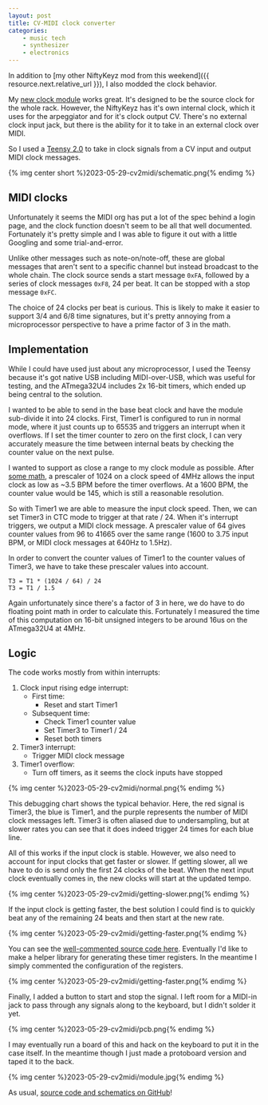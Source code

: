 ```yaml
---
layout: post
title: CV-MIDI clock converter
categories:
    - music tech
    - synthesizer
    - electronics
---
```


In addition to [my other NiftyKeyz mod from this weekend]({{ resource.next.relative_url }}),
I also modded the clock behavior.

My [new clock module](/projects/synth/clk) works great. It's designed to be the source clock
for the whole rack. However, the NiftyKeyz has it's own internal clock, which it uses for the
arpeggiator and for it's clock output CV. There's no external clock input jack, but there is
the ability for it to take in an external clock over MIDI.

So I used a [Teensy 2.0](https://www.pjrc.com/store/teensy.html) to take in clock signals
from a CV input and output MIDI clock messages.

{% img center short %}2023-05-29-cv2midi/schematic.png{% endimg %}

## MIDI clocks

Unfortunately it seems the MIDI org has put a lot of the spec behind a login page, and
the clock function doesn't seem to be all that well documented. Fortunately it's pretty simple
and I was able to figure it out with a little Googling and some trial-and-error.

Unlike other messages such as note-on/note-off, these are global messages that aren't sent
to a specific channel but instead broadcast to the whole chain. The clock source sends a start
message `0xFA`, followed by a series of clock messages `0xF8`, 24 per beat. It can be stopped with
a stop message `0xFC`.

The choice of 24 clocks per beat is curious. This is likely to make it easier to support 3/4 and 6/8
time signatures, but it's pretty annoying from a microprocessor perspective to have a prime factor
of 3 in the math.

## Implementation

While I could have used just about any microprocessor, I used the Teensy because it's got native USB
including MIDI-over-USB, which was useful for testing, and the ATmega32U4 includes 2x 16-bit timers,
which ended up being central to the solution.

I wanted to be able to send in the base beat clock and have the module sub-divide it into 24 clocks.
First, Timer1 is configured to run in normal mode, where it just counts up to 65535 and triggers an
interrupt when it overflows. If I set the timer counter to zero on the first clock, I can very accurately
measure the time between internal beats by checking the counter value on the next pulse.

I wanted to support as close a range to my clock module as possible. After
[some math](https://docs.google.com/spreadsheets/d/1g4524OfD0_E4A0NEvMrxJ7bmIm48AA12Qg5VNazYFxo/edit?usp=sharing),
a prescaler of 1024 on a clock speed of 4MHz allows the input clock as low as ~3.5 BPM before the timer
overflows. At a 1600 BPM, the counter value would be 145, which is still a reasonable resolution.

So with Timer1 we are able to measure the input clock speed. Then, we can set Timer3 in CTC mode to
trigger at that rate / 24. When it's interrupt triggers, we output a MIDI clock message. A prescaler
value of 64 gives counter values from 96 to 41665 over the same range (1600 to 3.75 input BPM, or
MIDI clock messages at 640Hz to 1.5Hz).

In order to convert the counter values of Timer1 to the counter values of Timer3, we have to
take these prescaler values into account.

    T3 = T1 * (1024 / 64) / 24
    T3 = T1 / 1.5

Again unfortunately since there's a factor of 3 in here, we do have to do floating point math
in order to calculate this. Fortunately I measured the time of this computation on 16-bit
unsigned integers to be around 16us on the ATmega32U4 at 4MHz.

## Logic

The code works mostly from within interrupts:

1. Clock input rising edge interrupt:
    - First time:
        - Reset and start Timer1
    - Subsequent time:
        - Check Timer1 counter value
        - Set Timer3 to Timer1 / 24
        - Reset both timers
2. Timer3 interrupt:
    - Trigger MIDI clock message
3. Timer1 overflow:
    - Turn off timers, as it seems the clock inputs have stopped

{% img center %}2023-05-29-cv2midi/normal.png{% endimg %}

This debugging chart shows the typical behavior. Here, the red signal is Timer3,
the blue is Timer1, and the purple represents the number of MIDI clock messages left.
Timer3 is often aliased due to undersampling, but at slower rates you can see that
it does indeed trigger 24 times for each blue line.

All of this works if the input clock is stable. However, we also need to account for
input clocks that get faster or slower. If getting slower, all we have to do is send
only the first 24 clocks of the beat. When the next input clock eventually comes in,
the new clocks will start at the updated tempo.

{% img center %}2023-05-29-cv2midi/getting-slower.png{% endimg %}

If the input clock is getting faster, the best solution I could find is to quickly
beat any of the remaining 24 beats and then start at the new rate.

{% img center %}2023-05-29-cv2midi/getting-faster.png{% endimg %}

You can see the [well-commented source code here](https://github.com/rabidaudio/clock2midi/blob/main/clock2midi/clock2midi.ino). Eventually I'd like to make a helper library for
generating these timer registers. In the meantime I simply commented the
configuration of the registers.

{% img center %}2023-05-29-cv2midi/getting-faster.png{% endimg %}

Finally, I added a button to start and stop the signal. I left room for a MIDI-in
jack to pass through any signals along to the keyboard, but I didn't solder it yet.

{% img center %}2023-05-29-cv2midi/pcb.png{% endimg %}

I may eventually run a board of this and hack on the keyboard to put it in the case
itself. In the meantime though I just made a protoboard version and taped it to the
back.

{% img center %}2023-05-29-cv2midi/module.jpg{% endimg %}

As usual, [source code and schematics on GitHub](https://github.com/rabidaudio/clock2midi)!
